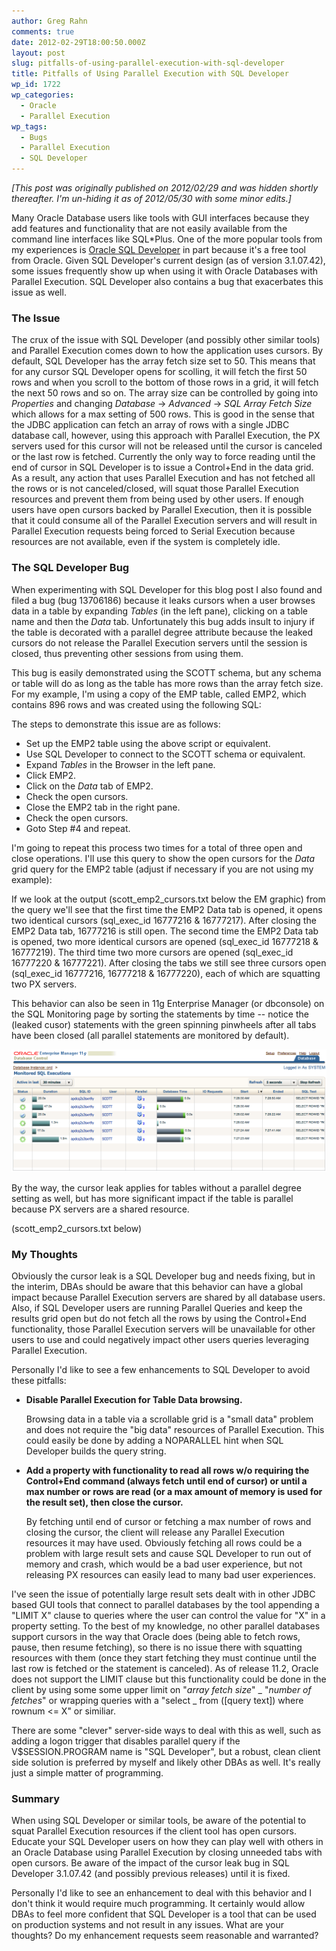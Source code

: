 ```yaml
---
author: Greg Rahn
comments: true
date: 2012-02-29T18:00:50.000Z
layout: post
slug: pitfalls-of-using-parallel-execution-with-sql-developer
title: Pitfalls of Using Parallel Execution with SQL Developer
wp_id: 1722
wp_categories:
  - Oracle
  - Parallel Execution
wp_tags:
  - Bugs
  - Parallel Execution
  - SQL Developer
---
```


_[This post was originally published on 2012/02/29 and was hidden shortly thereafter.  I'm un-hiding it as of 2012/05/30 with some minor edits.]_

Many Oracle Database users like tools with GUI interfaces because they add features and functionality that are not easily available from the command line interfaces like SQL*Plus.  One of the more popular tools from my experiences is [Oracle SQL Developer](http://www.oracle.com/technetwork/developer-tools/sql-developer/overview/index.html) in part because it's a free tool from Oracle.  Given SQL Developer's current design (as of version 3.1.07.42), some issues frequently show up when using it with Oracle Databases with Parallel Execution.  SQL Developer also contains a bug that exacerbates this issue as well.

### The Issue
The crux of the issue with SQL Developer (and possibly other similar tools) and Parallel Execution comes down to how the application uses cursors.  By default, SQL Developer has the array fetch size set to 50.  This means that for any cursor SQL Developer opens for scolling, it will fetch the first 50 rows and when you scroll to the bottom of those rows in a grid, it will fetch the next 50 rows and so on.  The array size can be controlled by going into _Properties_ and changing _Database_ -> _Advanced_ -> _SQL Array Fetch Size_ which allows for a max setting of 500 rows.  This is good in the sense that the JDBC application can fetch an array of rows with a single JDBC database call, however, using this approach with Parallel Execution, the PX servers used for this cursor will not be released until the cursor is canceled or the last row is fetched.  Currently the only way to force reading until the end of cursor in SQL Developer is to issue a Control+End in the data grid.  As a result, any action that uses Parallel Execution and has not fetched all the rows or is not canceled/closed, will squat those Parallel Execution resources and prevent them from being used by other users.  If enough users have open cursors backed by Parallel Execution, then it is possible that it could consume all of the Parallel Execution servers and will result in Parallel Execution requests being forced to Serial Execution because resources are not available, even if the system is completely idle.

### The SQL Developer Bug
When experimenting with SQL Developer for this blog post I also found and filed a bug (bug 13706186) because it leaks cursors when a user browses data in a table by expanding _Tables_ (in the left pane), clicking on a table name and then the _Data_ tab.  Unfortunately this bug adds insult to injury if the table is decorated with a parallel degree attribute because the leaked cursors do not release the Parallel Execution servers until the session is closed, thus preventing other sessions from using them.

This bug is easily demonstrated using the SCOTT schema, but any schema or table will do as long as the table has more rows than the array fetch size.  For my example, I'm using a copy of the EMP table, called EMP2, which contains 896 rows and was created using the following SQL:

The steps to demonstrate this issue are as follows:

- Set up the EMP2 table using the above script or equivalent.
- Use SQL Developer to connect to the SCOTT schema or equivalent.
- Expand _Tables_ in the Browser in the left pane.
- Click EMP2.
- Click on the _Data_ tab of EMP2.
- Check the open cursors.
- Close the EMP2 tab in the right pane.
- Check the open cursors.
- Goto Step #4 and repeat.

I'm going to repeat this process two times for a total of three open and close operations.  I'll use this query to show the open cursors for the _Data_ grid query for the EMP2 table (adjust if necessary if you are not using my example):

If we look at the output (scott_emp2_cursors.txt below the EM graphic) from the query we'll see that the first time the EMP2 Data tab is opened, it opens two identical cursors (sql_exec_id 16777216 & 16777217).  After closing the EMP2 Data tab, 16777216 is still open.  The second time the EMP2 Data tab is opened, two more identical cursors are opened (sql_exec_id 16777218 & 16777219).  The third time two more cursors are opened (sql_exec_id 16777220 & 16777221).  After closing the tabs we still see three cursors open (sql_exec_id 16777216, 16777218 & 16777220), each of which are squatting two PX servers.

This behavior can also be seen in 11g Enterprise Manager (or dbconsole) on the SQL Monitoring page by sorting the statements by time -- notice the (leaked cusor) statements with the green spinning pinwheels after all tabs have been closed (all parallel statements are monitored by default).

![Sqlmon Cursor Leak](/assets/sqlmon_cursor_leak.png)

By the way, the cursor leak applies for tables without a parallel degree setting as well, but has more significant impact if the table is parallel because PX servers are a shared resource.

(scott_emp2_cursors.txt below)

<script src="https://gist.github.com/1924923.js"> </script>

### My Thoughts

Obviously the cursor leak is a SQL Developer bug and needs fixing, but in the interim, DBAs should be aware that this behavior can have a global impact because Parallel Execution servers are shared by all database users.  Also, if SQL Developer users are running Parallel Queries and keep the results grid open but do not fetch all the rows by using the Control+End functionality, those Parallel Execution servers will be unavailable for other users to use and could negatively impact other users queries leveraging Parallel Execution. 

Personally I'd like to see a few enhancements to SQL Developer to avoid these pitfalls:

* **Disable Parallel Execution for Table Data browsing.**  

	Browsing data in a table via a scrollable grid is a "small data" problem and does not require the "big data" resources of Parallel Execution.  This could easily be done by adding a NOPARALLEL hint when SQL Developer builds the query string. 

* **Add a property with functionality to read all rows w/o requiring the Control+End command (always fetch until end of cursor) or until a max number or rows are read (or a max amount of memory is used for the result set), then close the cursor.**  

	By fetching until end of cursor or fetching a max number of rows and closing the cursor, the client will release any Parallel Execution resources it may have used.  Obviously fetching all rows could be a problem with large result sets and cause SQL Developer to run out of memory and crash, which would be a bad user experience, but not releasing PX resources can easily lead to many bad user experiences. 

I've seen the issue of potentially large result sets dealt with in other JDBC based GUI tools that connect to parallel databases by the tool appending a "LIMIT X" clause to queries where the user can control the value for "X" in a property setting.  To the best of my knowledge, no other parallel databases support cursors in the way that Oracle does (being able to fetch rows, pause, then resume fetching), so there is no issue there with squatting resources with them (once they start fetching they must continue until the last row is fetched or the statement is canceled).  As of release 11.2, Oracle does not support the LIMIT clause but this functionality could be done in the client by using some some upper limit on "_array fetch size_" _ "_number of fetches_" or wrapping queries with a "select _ from ([query text]) where rownum <= X" or similiar.

There are some "clever" server-side ways to deal with this as well, such as adding a logon trigger that disables parallel query if the V$SESSION.PROGRAM name is "SQL Developer", but a robust, clean client side solution is preferred by myself and likely other DBAs as well.  It's really just a simple matter of programming.

### Summary

When using SQL Developer or similar tools, be aware of the potential to squat Parallel Execution resources if the client tool has open cursors.  Educate your SQL Developer users on how they can play well with others in an Oracle Database using Parallel Execution by closing unneeded tabs with open cursors.  Be aware of the impact of the cursor leak bug in SQL Developer 3.1.07.42 (and possibly previous releases) until it is fixed.

Personally I'd like to see an enhancement to deal with this behavior and I don't think it would require much programming.  It certainly would allow DBAs to feel more confident that SQL Developer is a tool that can be used on production systems and not result in any issues.  What are your thoughts?  Do my enhancement requests seem reasonable and warranted?

